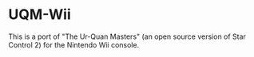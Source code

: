 UQM-Wii
=======

This is a port of "The Ur-Quan Masters" 
(an open source version of Star Control 2)
for the Nintendo Wii console. 
